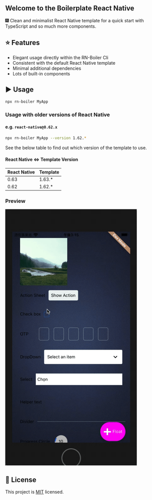 ## Welcome to the Boilerplate React Native

:fireworks: Clean and minimalist React Native template for a quick start with TypeScript and so much more components.

## :star: Features

- Elegant usage directly within the RN-Boiler Cli
- Consistent with the default React Native template
- Minimal additional dependencies
- Lots of built-in components

## :arrow_forward: Usage

```sh
npx rn-boiler MyApp
```

### Usage with older versions of React Native

#### e.g. `react-native@0.62.x`

```sh
npx rn-boiler MyApp --version 1.62.*
```

See the below table to find out which version of the template to use.

#### React Native <=> Template Version

| React Native   | Template   |
|---             |---         |
| 0.63           | 1.63.*       |
| 0.62           | 1.62.*       |
<h3>Preview</h3>
<img src="./preview.gif">

## :bookmark: License

This project is [MIT](LICENSE) licensed.
